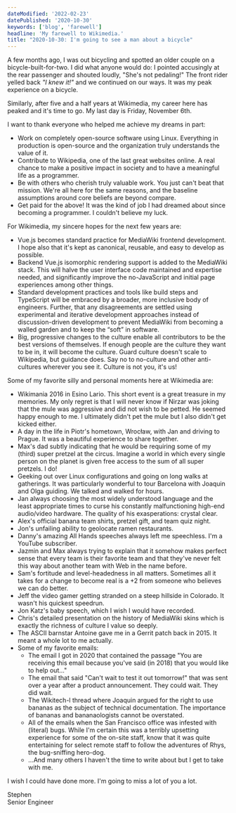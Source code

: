 ```yaml
---
dateModified: '2022-02-23'
datePublished: '2020-10-30'
keywords: ['blog', 'farewell']
headline: 'My farewell to Wikimedia.'
title: "2020-10-30: I'm going to see a man about a bicycle"
---
```


A few months ago, I was out bicycling and spotted an older couple on a
bicycle-built-for-two. I did what anyone would do: I pointed accusingly at the
rear passenger and shouted loudly, "She's not pedaling!" The front rider yelled
back _"I knew it!"_ and we continued on our ways. It was my peak experience on a
bicycle.

Similarly, after five and a half years at Wikimedia, my career here has peaked
and it's time to go. My last day is Friday, November 6th.

I want to thank everyone who helped me achieve my dreams in part:

- Work on completely open-source software using Linux. Everything in production
  is open-source and the organization truly understands the value of it.
- Contribute to Wikipedia, one of the last great websites online. A real chance
  to make a positive impact in society and to have a meaningful life as a
  programmer.
- Be with others who cherish truly valuable work. You just can't beat that
  mission. We're all here for the same reasons, and the baseline assumptions
  around core beliefs are beyond compare.
- Get paid for the above! It was the kind of job I had dreamed about since
  becoming a programmer. I couldn't believe my luck.

For Wikimedia, my sincere hopes for the next few years are:

- Vue.js becomes standard practice for MediaWiki frontend development. I hope
  also that it's kept as canonical, reusable, and easy to develop as possible.
- Backend Vue.js isomorphic rendering support is added to the MediaWiki stack.
  This will halve the user interface code maintained and expertise needed, and
  significantly improve the no-JavaScript and initial page experiences among
  other things.
- Standard development practices and tools like build steps and TypeScript will
  be embraced by a broader, more inclusive body of engineers. Further, that any
  disagreements are settled using experimental and iterative development
  approaches instead of discussion-driven development to prevent MediaWiki from
  becoming a walled garden and to keep the “soft” in software.
- Big, progressive changes to the culture enable all contributors to be the best
  versions of themselves. If enough people are the culture they want to be in,
  it will become the culture. Guard culture doesn't scale to Wikipedia, but
  guidance does. Say no to no-culture and other anti-cultures wherever you see
  it. Culture is not you, it's us!

Some of my favorite silly and personal moments here at Wikimedia are:

- Wikimania 2016 in Esino Lario. This short event is a great treasure in my
  memories. My only regret is that I will never know if Nirzar was joking that
  the mule was aggressive and did not wish to be petted. He seemed happy enough
  to me. I ultimately didn't pet the mule but I also didn't get kicked either.
- A day in the life in Piotr's hometown, Wrocław, with Jan and driving to
  Prague. It was a beautiful experience to share together.
- Max's dad subtly indicating that he would be requiring some of my (third)
  super pretzel at the circus. Imagine a world in which every single person on
  the planet is given free access to the sum of all super pretzels. I do!
- Geeking out over Linux configurations and going on long walks at gatherings.
  It was particularly wonderful to tour Barcelona with Joaquin and Olga guiding.
  We talked and walked for hours.
- Jan always choosing the most widely understood language and the least
  appropriate times to curse his constantly malfunctioning high-end audio/video
  hardware. The quality of his exasperations: crystal clear.
- Alex's official banana team shirts, pretzel gift, and team quiz night.
- Jon's unfailing ability to geolocate ramen restaurants.
- Danny's amazing All Hands speeches always left me speechless. I'm a YouTube
  subscriber.
- Jazmin and Max always trying to explain that it somehow makes perfect sense
  that every team is their favorite team and that they've never felt this way
  about another team with Web in the name before.
- Sam's fortitude and level-headedness in all matters. Sometimes all it takes
  for a change to become real is a +2 from someone who believes we can do
  better.
- Jeff the video gamer getting stranded on a steep hillside in Colorado. It
  wasn't his quickest speedrun.
- Jon Katz's baby speech, which I wish I would have recorded.
- Chris's detailed presentation on the history of MediaWiki skins which is
  exactly the richness of culture I value so deeply.
- The ASCII barnstar Antoine gave me in a Gerrit patch back in 2015. It meant a
  whole lot to me actually.
- Some of my favorite emails:
  - The email I got in 2020 that contained the passage "You are receiving this
    email because you've said (in 2018) that you would like to help out..."
  - The email that said "Can't wait to test it out tomorrow!" that was sent over
    a year after a product announcement. They could wait. They did wait.
  - The Wikitech-l thread where Joaquin argued for the right to use bananas as
    the subject of technical documentation. The importance of bananas and
    bananaologists cannot be overstated.
  - All of the emails when the San Francisco office was infested with (literal)
    bugs. While I'm certain this was a terribly upsetting experience for some of
    the on-site staff, know that it was quite entertaining for select remote
    staff to follow the adventures of Rhys, the bug-sniffing hero-dog.
  - …And many others I haven't the time to write about but I get to take with
    me.

I wish I could have done more. I'm going to miss a lot of you a lot.

Stephen<br>Senior Engineer
